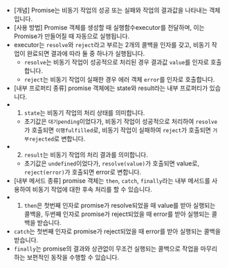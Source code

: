 - [개념] Promise는 비동기 작업의 성공 또는 실패와 작업의 결과값을 나타내는 객체입니다.
- [사용 방법] Promise 객체를 생성할 때 실행함수executor를 전달하며, 이는 Promise가 만들어질 때 자동으로 실행됩니다.
- executor는 `resolve`와 `reject`라고 부르는 2개의 콜백을 인자를 갖고, 비동기 작업이 완료되면 결과에 따라 둘 중 하나가 실행됩니다.
	- `resolve`는 비동기 작업이 성공적으로 처리된 경우 결과값 `value`를 인자로 호출합니다.
	- `reject`는 비동기 작업이 실패한 경우 에러 객체 `error`를 인자로 호출합니다.
- [내부 프로퍼티 종류] promise 객체에는 state와 result라는 내부 프로퍼티가 있습니다.
- 1. `state`는 비동기 작업의 처리 상태를 의미합니다. 
	- 초기값은 `대기pending`이었다가, 비동기 작업이 성공적으로 처리하여 `resolve`가 호출되면 `이행fulfilled`로, 비동기 작업이 실패하여 `reject`가 호출되면 `거부rejected`로 변합니다.
- 2. `result`는 비동기 작업의 처리 결과를 의미합니다.
	- 초기값은 `undefined`이었다가, `resolve(value)`가 호출되면 value로, `reject(error)`가 호출되면 error로 변합니다.
- [내부 메서드 종류] promise 객체는 `then`, `catch`, `finally`라는 내부 메서드를 사용하여 비동기 작업에 대한 후속 처리를 할 수 있습니다.
- 1. `then`은 첫번째 인자로 promise가 resolve되었을 때 value를 받아 실행되는 콜백을, 두번째 인자로 promise가 reject되었을 때 error를 받아 실행되는 콜백을 받습니다.
- `catch`는 첫번째 인자로 promise가 reject되었을 때 error를 받아 실행되는 콜백을 받습니다.
- `finally`는 promise의 결과와 상관없이 무조건 실행되는 콜백으로 작업을 마무리하는 보편적인 동작을 수행할 수 있습니다.